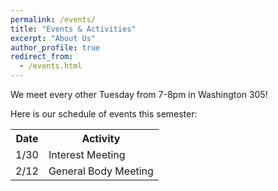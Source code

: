 ```yaml
---
permalink: /events/
title: "Events & Activities"
excerpt: "About Us"
author_profile: true
redirect_from: 
  - /events.html
---
```

We meet every other Tuesday from 7-8pm in Washington 305!

Here is our schedule of events this semester: 

<table>
  <tr>
    <th>Date</th>
    <th>Activity</th>
  <tr>
  <tr>
    <td>1/30</td>
    <td>Interest Meeting</td>
  <tr>
    <td>2/12</td>
    <td>General Body Meeting</td>
    

</table>
